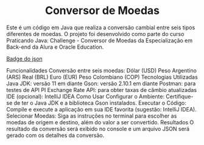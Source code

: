 <h1 align="center">Conversor de Moedas</h1>
Este é um código em Java que realiza a conversão cambial entre seis tipos diferentes de moedas. O projeto foi desenvolvido como parte do curso Praticando Java: Challenge - Conversor de Moedas da Especialização em Back-end da Alura e Oracle Education.

[Badge do json](https://github.com/badges/shields/raw/master/package.json)



Funcionalidades
Conversão entre seis moedas:
Dólar (USD)
Peso Argentino (ARS)
Real (BRL)
Euro (EUR)
Peso Colombiano (COP)
Tecnologias Utilizadas
Java JDK: versão 11 em diante
Gson: versão 2.10.1 em diante
Postman: para testes de API
PI Exchange Rate API: para obter taxas de câmbio atualizadas
IDE (opcional): IntelliJ IDEA
Como Usar
Configurar o Ambiente: Certifique-se de ter o Java JDK e a biblioteca Gson instalados.
Executar o Código: Compile e execute a aplicação em sua IDE favorita (sugestão: IntelliJ IDEA).
Selecionar Moedas: Siga as instruções no terminal para escolher as moedas de origem e destino, além do valor a ser convertido.
Resultados
O resultado da conversão será exibido no console e um arquivo JSON será gerado com os detalhes da conversão.
